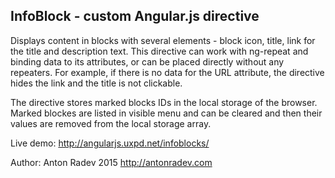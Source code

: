 ## InfoBlock - custom Angular.js directive

Displays content in blocks with several elements - block icon, title, link for the title and description text. 
This directive can work with ng-repeat and binding data to its attributes, or can be placed directly without any repeaters.
For example, if there is no data for the URL attribute, the directive hides the link and the title is not clickable.

The directive stores marked blocks IDs in the local storage of the browser. Marked blockes are listed in visible menu and can be cleared and then their values are removed from the local storage array.

Live demo: http://angularjs.uxpd.net/infoblocks/

Author: Anton Radev 2015 http://antonradev.com
